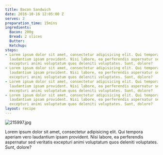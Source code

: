 ```yaml
---
title: Bacon Sandwich
date: 2016-10-16 12:05:00 Z
serves: 2
preparation_time: 15mins
ingredients:
  Bacon: 200g
  Bread: 2 slices
  Butter: 
  Ketchup: 
steps:
- Lorem ipsum dolor sit amet, consectetur adipisicing elit. Qui tempora aperiam vero
  laudantium ipsam provident. Nisi labore, ea perferendis aspernatur sed veritatis
  excepturi animi voluptatum quos deleniti voluptates. Sunt, dolore?
- Lorem ipsum dolor sit amet, consectetur adipisicing elit. Qui tempora aperiam vero
  laudantium ipsam provident. Nisi labore, ea perferendis aspernatur sed veritatis
  excepturi animi voluptatum quos deleniti voluptates. Sunt, dolore?
- Lorem ipsum dolor sit amet, consectetur adipisicing elit. Qui tempora aperiam vero
  laudantium ipsam provident. Nisi labore, ea perferendis aspernatur sed veritatis
  excepturi animi voluptatum quos deleniti voluptates. Sunt, dolore?
- Lorem ipsum dolor sit amet, consectetur adipisicing elit. Qui tempora aperiam vero
  laudantium ipsam provident. Nisi labore, ea perferendis aspernatur sed veritatis
  excepturi animi voluptatum quos deleniti voluptates. Sunt, dolore?
layout: recipe
---
```


![215997.jpg](/uploads/215997.jpg)

Lorem ipsum dolor sit amet, consectetur adipisicing elit. Qui tempora aperiam vero laudantium ipsam provident. Nisi labore, ea perferendis aspernatur sed veritatis excepturi animi voluptatum quos deleniti voluptates. Sunt, dolore?